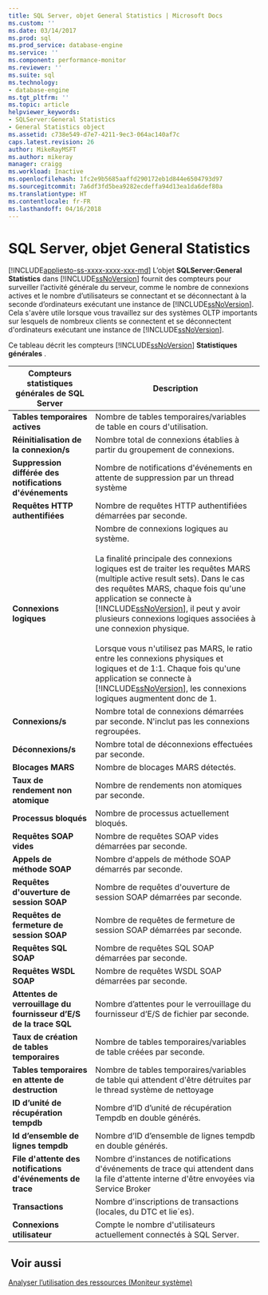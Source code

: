 ```yaml
---
title: SQL Server, objet General Statistics | Microsoft Docs
ms.custom: ''
ms.date: 03/14/2017
ms.prod: sql
ms.prod_service: database-engine
ms.service: ''
ms.component: performance-monitor
ms.reviewer: ''
ms.suite: sql
ms.technology:
- database-engine
ms.tgt_pltfrm: ''
ms.topic: article
helpviewer_keywords:
- SQLServer:General Statistics
- General Statistics object
ms.assetid: c738e549-d7e7-4211-9ec3-064ac140af7c
caps.latest.revision: 26
author: MikeRayMSFT
ms.author: mikeray
manager: craigg
ms.workload: Inactive
ms.openlocfilehash: 1fc2e9b5685aaffd290172eb1d844e6504793d97
ms.sourcegitcommit: 7a6df3fd5bea9282ecdeffa94d13ea1da6def80a
ms.translationtype: HT
ms.contentlocale: fr-FR
ms.lasthandoff: 04/16/2018
---
```

# <a name="sql-server-general-statistics-object"></a>SQL Server, objet General Statistics
[!INCLUDE[appliesto-ss-xxxx-xxxx-xxx-md](../../includes/appliesto-ss-xxxx-xxxx-xxx-md.md)]
  L’objet **SQLServer:General Statistics** dans [!INCLUDE[ssNoVersion](../../includes/ssnoversion-md.md)] fournit des compteurs pour surveiller l’activité générale du serveur, comme le nombre de connexions actives et le nombre d’utilisateurs se connectant et se déconnectant à la seconde d’ordinateurs exécutant une instance de [!INCLUDE[ssNoVersion](../../includes/ssnoversion-md.md)]. Cela s'avère utile lorsque vous travaillez sur des systèmes OLTP importants sur lesquels de nombreux clients se connectent et se déconnectent d'ordinateurs exécutant une instance de [!INCLUDE[ssNoVersion](../../includes/ssnoversion-md.md)].  
  
 Ce tableau décrit les compteurs [!INCLUDE[ssNoVersion](../../includes/ssnoversion-md.md)] **Statistiques générales** .  
  
|Compteurs statistiques générales de SQL Server|Description|  
|--------------------------------------------|-----------------|  
|**Tables temporaires actives**|Nombre de tables temporaires/variables de table en cours d'utilisation.|  
|**Réinitialisation de la connexion/s**|Nombre total de connexions établies à partir du groupement de connexions.|  
|**Suppression différée des notifications d'événements**|Nombre de notifications d'événements en attente de suppression par un thread système|  
|**Requêtes HTTP authentifiées**|Nombre de requêtes HTTP authentifiées démarrées par seconde.|  
|**Connexions logiques**|Nombre de connexions logiques au système.<br /><br /> La finalité principale des connexions logiques est de traiter les requêtes MARS (multiple active result sets). Dans le cas des requêtes MARS, chaque fois qu'une application se connecte à [!INCLUDE[ssNoVersion](../../includes/ssnoversion-md.md)], il peut y avoir plusieurs connexions logiques associées à une connexion physique.<br /><br /> Lorsque vous n'utilisez pas MARS, le ratio entre les connexions physiques et logiques et de 1:1. Chaque fois qu'une application se connecte à [!INCLUDE[ssNoVersion](../../includes/ssnoversion-md.md)], les connexions logiques augmentent donc de 1.|  
|**Connexions/s**|Nombre total de connexions démarrées par seconde. N'inclut pas les connexions regroupées.|  
|**Déconnexions/s**|Nombre total de déconnexions effectuées par seconde.|  
|**Blocages MARS**|Nombre de blocages MARS détectés.|  
|**Taux de rendement non atomique**|Nombre de rendements non atomiques par seconde.|  
|**Processus bloqués**|Nombre de processus actuellement bloqués.|  
|**Requêtes SOAP vides**|Nombre de requêtes SOAP vides démarrées par seconde.|  
|**Appels de méthode SOAP**|Nombre d'appels de méthode SOAP démarrés par seconde.|  
|**Requêtes d'ouverture de session SOAP**|Nombre de requêtes d'ouverture de session SOAP démarrées par seconde.|  
|**Requêtes de fermeture de session SOAP**|Nombre de requêtes de fermeture de session SOAP démarrées par seconde.|  
|**Requêtes SQL SOAP**|Nombre de requêtes SQL SOAP démarrées par seconde.|  
|**Requêtes WSDL SOAP**|Nombre de requêtes WSDL SOAP démarrées par seconde.|  
|**Attentes de verrouillage du fournisseur d’E/S de la trace SQL**|Nombre d’attentes pour le verrouillage du fournisseur d’E/S de fichier par seconde.| 
|**Taux de création de tables temporaires**|Nombre de tables temporaires/variables de table créées par seconde.|  
|**Tables temporaires en attente de destruction**|Nombre de tables temporaires/variables de table qui attendent d'être détruites par le thread système de nettoyage|  
|**ID d’unité de récupération tempdb**|Nombre d’ID d’unité de récupération Tempdb en double générés.|
|**Id d’ensemble de lignes tempdb**|Nombre d’ID d’ensemble de lignes tempdb en double générés.| 
|**File d'attente des notifications d'événements de trace**|Nombre d'instances de notifications d'événements de trace qui attendent dans la file d'attente interne d'être envoyées via Service Broker|  
|**Transactions**|Nombre d'inscriptions de transactions (locales, du DTC et lie´es).|  
|**Connexions utilisateur**|Compte le nombre d'utilisateurs actuellement connectés à SQL Server.|  
  
## <a name="see-also"></a> Voir aussi  
 [Analyser l’utilisation des ressources &#40;Moniteur système&#41;](../../relational-databases/performance-monitor/monitor-resource-usage-system-monitor.md)  
  
  

